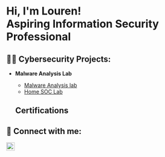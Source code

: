 <h1>Hi, I'm Louren! <br/>Aspiring Information Security Professional</a>

<h2>👨‍💻 Cybersecurity Projects:</h2>

- <b>Malware Analysis Lab</b>
  - [Malware Analysis lab](https://github.com/joshmadakor1/Algorithms-Practice)
  - [Home SOC Lab](https://github.com/lukito09/SOCLab/blob/ffd6b218d14efaa44f776858290da0104a62f472/README.md) <b></b>

 
  <h2> Certifications</h2>
    



<h2> 🤳 Connect with me:</h2>


[<img align="left" alt="JoshMadakor | LinkedIn" width="22px" src="https://www.linkedin.com/in/lourensious-lukito/" />][linkedin]


[linkedin]: www.linkedin.com/in/lourensious-lukito
